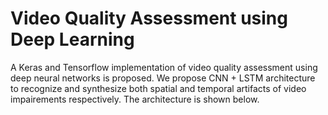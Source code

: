 Video Quality Assessment using Deep Learning
============================================

A Keras and Tensorflow implementation of video quality assessment using deep neural networks is proposed. We propose CNN + LSTM architecture to recognize and synthesize both spatial and temporal artifacts of video impairements respectively. The architecture is shown below.

